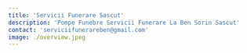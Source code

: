 ```yaml
---
title: 'Servicii Funerare Sascut'
description: 'Pompe Funebre Servicii Funerare La Ben Sorin Sascut'
contact: 'serviciifunerareben@gmail.com'
image: ./overview.jpeg
---
```


